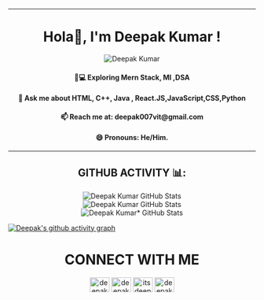 <hr/>
<h1 align="center">Hola👋, I'm Deepak Kumar !</h1>
<!-- <h3 align="center">A Frontened Developer and a Machine Learning Enthusiast.</h3> -->
 
  <p align="center"> <img src="https://komarev.com/ghpvc/?username=deepakvit007" alt="Deepak Kumar" />







<h4 align="center"> 👨💻 Exploring Mern Stack, Ml ,DSA</h4>
<h4 align="center"> 💬 Ask me about HTML, C++, Java , React.JS,JavaScript,CSS,Python</h4>
<h4 align="center"> 📫 Reach me at: <b>deepak007vit@gmail.com</b></h4>
<h4 align="center"> 😄 Pronouns: He/Him.</h4>



  
<hr/>
<h2 align="center"> GITHUB ACTIVITY 📊:</h2>

<p align="center">
<img src="https://github-readme-stats.vercel.app/api?username=deepakvit007&&show_icons=true&&theme=algolia&&hide_border=true" alt="Deepak Kumar GitHub Stats">
  <br/>
<img src="https://github-readme-stats.vercel.app/api/top-langs/?username=deepakvit007&&layout=compact&&show_icons=true&&theme=algolia&&hide_border=true" alt=" Deepak Kumar GitHub Stats">
  <br/>
<img src="https://github-readme-streak-stats.herokuapp.com/?user=deepakvit007&&show_icons=true&&theme=algolia&&hide_border=true" alt="Deepak Kumar* GitHub Stats"> 
  </p>



[![Deepak's github activity graph](https://activity-graph.herokuapp.com/graph?username=deepakvit007&&theme=react-dark)](https://github.com/deepakvit007/github-readme-activity-graph)
<br />

<h1 align="center">CONNECT WITH ME</h1>
<p align="center">
<a href="https://twitter.com/deepakraj810" target="blank"><img align="center" src="https://raw.githubusercontent.com/rahuldkjain/github-profile-readme-generator/master/src/images/icons/Social/twitter.svg" alt="deepakraj810" height="30" width="40" /></a>
<a href="https://linkedin.com/in/deepak007vit" target="blank"><img align="center" src="https://raw.githubusercontent.com/rahuldkjain/github-profile-readme-generator/master/src/images/icons/Social/linked-in-alt.svg" alt="deepak007vit" height="30" width="40" /></a>
<a href="https://instagram.com/itsdeepak_96" target="blank"><img align="center" src="https://raw.githubusercontent.com/rahuldkjain/github-profile-readme-generator/master/src/images/icons/Social/instagram.svg" alt="itsdeepak_96" height="30" width="40" /></a>
<a href="https://www.facebook.com/Deepak007vit" target="blank"><img align="center" src="https://raw.githubusercontent.com/rahuldkjain/github-profile-readme-generator/master/src/images/icons/Social/facebook.svg" alt="deepakkumar" height="30" width="40" /></a>
</p>
